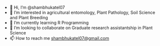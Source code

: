 - 👋 Hi, I’m @shambhukatel07
- 👀 I’m interested in agricultural entomology, Plant Pathology, Soil Science and Plant Breeding
- 🌱 I’m currently learning R Programming
- 💞️ I’m looking to collaborate on Graduate research assistantship in Plant Science
- 📫 How to reach me shambhukatel07@gmail.com
<!---
shambhukatel07/shambhukatel07 is a ✨ special ✨ repository because its `README.md` (this file) appears on your GitHub profile.
You can click the Preview link to take a look at your changes.
--->
